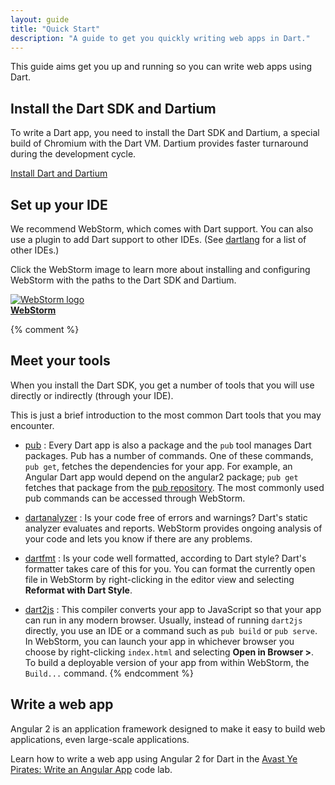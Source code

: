 ```yaml
---
layout: guide
title: "Quick Start"
description: "A guide to get you quickly writing web apps in Dart."
---
```


This guide aims get you up and running so you
can write web apps using Dart.

## Install the Dart SDK and Dartium

To write a Dart app, you need to install the Dart SDK and Dartium,
a special build of Chromium with the Dart VM.
Dartium provides faster turnaround during the development cycle.

[Install Dart and Dartium]({{site.dartlang}}/install/)

## Set up your IDE

We recommend WebStorm, which comes with Dart support.
You can also use a plugin to add Dart support to other IDEs.
(See [dartlang]({{site.dartlang}}/tools) for a list of other IDEs.)

Click the WebStorm image to learn more about installing and
configuring WebStorm with the paths to the Dart SDK and Dartium.

<a href="/tools/webstorm">
<img src="{% asset_path 'webstorm.png' %}" alt="WebStorm logo"><br>
<b>WebStorm</b>
</a>

{% comment %}
## Meet your tools

When you install the Dart SDK, you get a number of tools
that you will use directly or indirectly (through your IDE).

This is just a brief introduction to the most common Dart tools
that you may encounter.

* [pub](/tools/pub/)
: Every Dart app is also a package and the `pub` tool manages Dart packages.
  Pub has a number of commands. One of these commands, `pub get`,
  fetches the dependencies for your app. For example,
  an Angular Dart app would depend on the angular2 package;
  `pub get` fetches that package from the
  [pub repository](https://pub.dartlang.org/).
  The most commonly used pub commands can be accessed through WebStorm.

* [dartanalyzer](https://github.com/dart-lang/sdk/tree/master/pkg/analyzer_cli#dartanalyzer)
: Is your code free of errors and warnings? Dart's static analyzer
  evaluates and reports. WebStorm provides ongoing analysis
  of your code and lets you know if there are any problems.

* [dartfmt](https://github.com/dart-lang/dart_style#readme)
: Is your code well formatted, according to Dart style?
  Dart's formatter takes care of this for you. You can format
  the currently open file in WebStorm by right-clicking in the
  editor view and selecting **Reformat with Dart Style**.

* [dart2js](/tools/dart2js)
: This compiler converts your app to JavaScript so that your app
  can run in any modern browser.
  Usually, instead of running `dart2js` directly,
  you use an IDE or a command such as `pub build` or `pub serve`.
  In WebStorm, you can launch your app in whichever browser you choose
  by right-clicking `index.html` and selecting **Open in Browser >**.
  To build a deployable version of your app from within WebStorm,
  the `Build...` command.
{% endcomment %}

## Write a web app

Angular 2 is an application framework designed to make it easy to build
web applications, even large-scale applications.

Learn how to write a web app using Angular 2 for Dart in the
[Avast Ye Pirates: Write an Angular App](/codelabs/ng2/) code lab.
